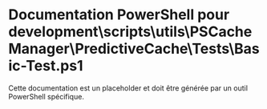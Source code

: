 # Documentation PowerShell pour development\scripts\utils\PSCacheManager\PredictiveCache\Tests\Basic-Test.ps1

Cette documentation est un placeholder et doit être générée par un outil PowerShell spécifique.
